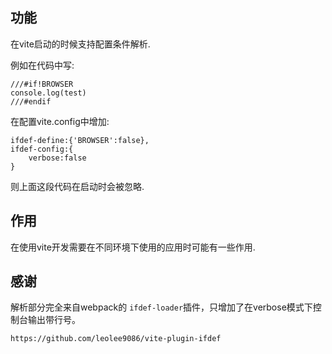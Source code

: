 ## 功能

在vite启动的时候支持配置条件解析.

例如在代码中写:

```
///#if!BROWSER
console.log(test)
///#endif
```

在配置vite.config中增加:

```
ifdef-define:{'BROWSER':false},
ifdef-config:{
    verbose:false
}
```

则上面这段代码在启动时会被忽略.

## 作用

在使用vite开发需要在不同环境下使用的应用时可能有一些作用.

## 感谢

解析部分完全来自webpack的 `ifdef-loader`插件，只增加了在verbose模式下控制台输出带行号。

`https://github.com/leolee9086/vite-plugin-ifdef`
